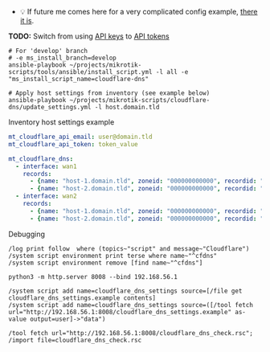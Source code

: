 * :bulb: If future me comes here for a very complicated config example, [there it is](https://github.com/cheretbe/notes/blob/master/mikrotik/README.md#complicated-config-example).

**TODO:** Switch from using [API keys](https://developers.cloudflare.com/fundamentals/api/get-started/keys/) to [API tokens](https://developers.cloudflare.com/fundamentals/api/get-started/create-token/)


```shell
# For 'develop' branch
# -e ms_install_branch=develop
ansible-playbook ~/projects/mikrotik-scripts/tools/ansible/install_script.yml -l all -e "ms_install_script_name=cloudflare-dns"

# Apply host settings from inventory (see example below)
ansible-playbook ~/projects/mikrotik-scripts/cloudflare-dns/update_settings.yml -l host.domain.tld
```

Inventory host settings example
```yaml
mt_cloudflare_api_email: user@domain.tld
mt_cloudflare_api_token: token_value

mt_cloudflare_dns:
  - interface: wan1
    records:
      - {name: "host-1.domain.tld", zoneid: "000000000000", recordid: "000000000000", ttl: 60}
      - {name: "host-2.domain.tld", zoneid: "000000000000", recordid: "000000000000", ttl: 60}
  - interface: wan2
    records:
      - {name: "host-1.domain.tld", zoneid: "000000000000", recordid: "000000000000", ttl: 60}
      - {name: "host-2.domain.tld", zoneid: "000000000000", recordid: "000000000000", ttl: 60}
```

Debugging
```
/log print follow  where (topics~"script" and message~"Cloudflare")
/system script environment print terse where name~"^cfdns"
/system script environment remove [find name~"^cfdns"]

python3 -m http.server 8008 --bind 192.168.56.1

/system script add name=cloudflare_dns_settings source=[/file get cloudflare_dns_settings.example contents]
/system script add name=cloudflare_dns_settings source=([/tool fetch url="http://192.168.56.1:8008/cloudflare_dns_settings.example" as-value output=user]->"data")

/tool fetch url="http://192.168.56.1:8008/cloudflare_dns_check.rsc"; /import file=cloudflare_dns_check.rsc
```
